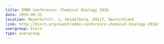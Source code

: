 ```yaml
---
title: EMBO Conference: Chemical Biology 2016
date: 2016-08-31
location: Meyerhofstr. 1, Heidelberg, 69117, Deutschland
link: http://biorn.org/event/embo-conference-chemical-biology-2016/
usergroup: biorn
type: usergroup
---
```

